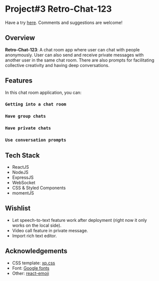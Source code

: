 # Project#3 Retro-Chat-123

Have a try [here](https://retro-chat-123.netlify.app/). Comments and suggestions are welcome!

## Overview
**Retro-Chat-123**: A chat room app where user can chat with people anonymously. User can also send and receive private messages with another user in the same chat room. There are also prompts for facilitating collective creativity and having deep conversations.

## Features

In this chat room application, you can:

### `Getting into a chat room`

### `Have group chats`

### `Have private chats`

### `Use conversation prompts`


## Tech Stack
* ReactJS
* NodeJS
* ExpressJS
* WebSocket
* CSS & Styled Components
* momentJS

## Wishlist
* Let speech-to-text feature work after deployment (right now it only works on the local side).
* Video call feature in private message.
* Import rich text editor.

## Acknowledgements
* CSS template: [xp.css](https://botoxparty.github.io/XP.css/)
* Font: [Google fonts](https://fonts.google.com/)
* Other: [react-emoji](https://github.com/banyan/react-emoji)
